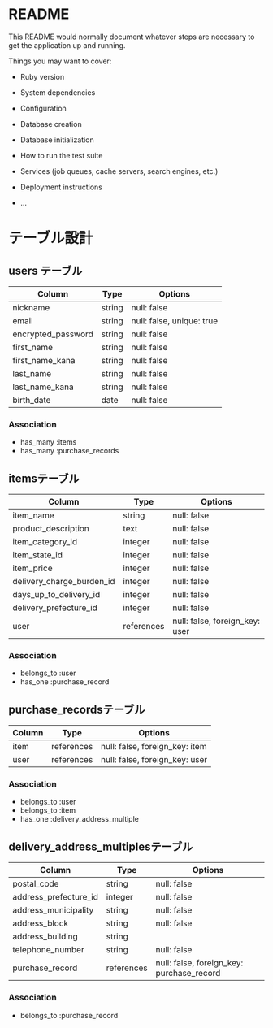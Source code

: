# README

This README would normally document whatever steps are necessary to get the
application up and running.

Things you may want to cover:

* Ruby version

* System dependencies

* Configuration

* Database creation

* Database initialization

* How to run the test suite

* Services (job queues, cache servers, search engines, etc.)

* Deployment instructions

* ...
# テーブル設計

## users テーブル

| Column                       | Type   | Options                   |
| ---------------------------- | ------ | ------------------------- |  
| nickname                     | string | null: false               |
| email                        | string | null: false, unique: true |
| encrypted_password           | string | null: false               |
| first_name                   | string | null: false               |
| first_name_kana              | string | null: false               |
| last_name                    | string | null: false               |
| last_name_kana               | string | null: false               |
| birth_date                   | date   | null: false               |


### Association
- has_many :items
- has_many :purchase_records

## itemsテーブル

| Column                     | Type       | Options                        |
| -------------------------- | ---------- | -------------------------------|
| item_name                  | string     | null: false                    |
| product_description        | text       | null: false                    |
| item_category_id           | integer    | null: false                    |
| item_state_id              | integer    | null: false                    |
| item_price                 | integer    | null: false                    |
| delivery_charge_burden_id  | integer    | null: false                    |
| days_up_to_delivery_id     | integer    | null: false                    |
| delivery_prefecture_id     | integer    | null: false                    |
| user                       | references | null: false, foreign_key: user |

### Association
- belongs_to :user
- has_one :purchase_record


## purchase_recordsテーブル

| Column           | Type       | Options                        |
| ---------------- | ---------- | ------------------------------ |
| item             | references | null: false, foreign_key: item |
| user             | references | null: false, foreign_key: user |

### Association
- belongs_to :user
- belongs_to :item
- has_one :delivery_address_multiple


## delivery_address_multiplesテーブル
| Column                  | Type       | Options                                   |
| ----------------------- | ---------- | ----------------------------------------- |
| postal_code             | string     | null: false                               |
| address_prefecture_id   | integer    | null: false                               |
| address_municipality    | string     | null: false                               |
| address_block           | string     | null: false                               |
| address_building        | string     |                                           |
| telephone_number        | string     | null: false                               |
| purchase_record         | references | null: false, foreign_key: purchase_record |

### Association
- belongs_to :purchase_record
